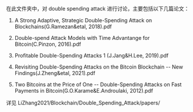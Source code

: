 在此文件夹中，对 double spending attack 进行讨论，主要包括以下几篇论文：

1. A Strong Adaptive, Strategic Double-Spending Attack on Blockchains(G.Ramezan&etal, 2018).pdf

2. Double-spend Attack Models with Time Advantange for Bitcoin(C.Pinzon, 2016).pdf

3. Profitable Double-Spending Attacks 1 (J.Jang&H.Lee, 2019).pdf

4. Revisiting Double-Spending Attacks on the Bitcoin Blockchain -- New Findings(J.Zheng&etal, 2021).pdf

5. Two Bitcoins at the Price of One -- Double-Spending Attacks on Fast Payments in Bitcoin(G.O.Karame&E.Androulaki, 2012).pdf

详见 LiZhang2021/Blockchain/Double_Spending_Attack/papers/
